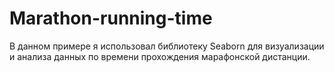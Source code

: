 # Marathon-running-time
В данном примере я использовал библиотеку Seaborn для визуализации и анализа данных по времени прохождения марафонской дистанции.
